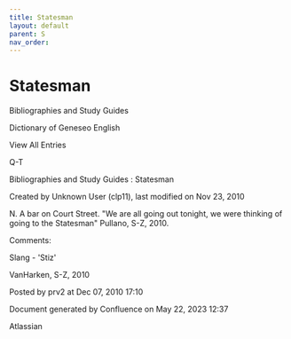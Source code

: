```yaml
---
title: Statesman
layout: default
parent: S
nav_order:
---
```


# Statesman

Bibliographies and Study Guides

Dictionary of Geneseo English

View All Entries

Q-T

Bibliographies and Study Guides : Statesman

Created by  Unknown User (clp11), last modified on Nov 23, 2010

N. A bar on Court Street. &quot;We are all going out tonight, we were thinking of going to the Statesman&quot; Pullano, S-Z, 2010.

Comments:

Slang - 'Stiz'

VanHarken, S-Z, 2010

Posted by prv2 at Dec 07, 2010 17:10

Document generated by Confluence on May 22, 2023 12:37

Atlassian
